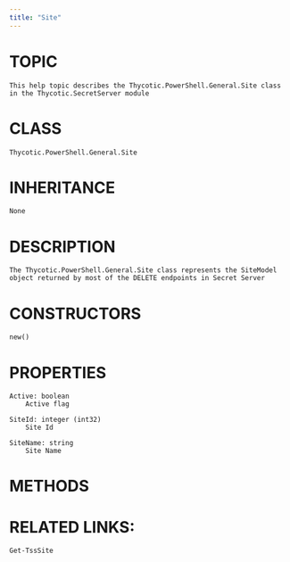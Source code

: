 ```yaml
---
title: "Site"
---
```


# TOPIC
    This help topic describes the Thycotic.PowerShell.General.Site class in the Thycotic.SecretServer module

# CLASS
    Thycotic.PowerShell.General.Site

# INHERITANCE
    None

# DESCRIPTION
    The Thycotic.PowerShell.General.Site class represents the SiteModel object returned by most of the DELETE endpoints in Secret Server

# CONSTRUCTORS
    new()

# PROPERTIES
    Active: boolean
        Active flag

    SiteId: integer (int32)
        Site Id

    SiteName: string
        Site Name

# METHODS

# RELATED LINKS:
    Get-TssSite